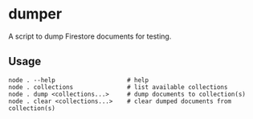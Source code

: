 # dumper

A script to dump Firestore documents for testing.

## Usage

```shell
node . --help                    # help
node . collections               # list available collections
node . dump <collections...>     # dump documents to collection(s)
node . clear <collections...>    # clear dumped documents from collection(s)
```
